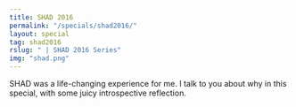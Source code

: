 ```yaml
---
title: SHAD 2016
permalink: "/specials/shad2016/"
layout: special
tag: shad2016
rslug: " | SHAD 2016 Series"
img: "shad.png"
---
```


SHAD was a life-changing experience for me. I talk to you about why in this special, with some juicy introspective reflection.
